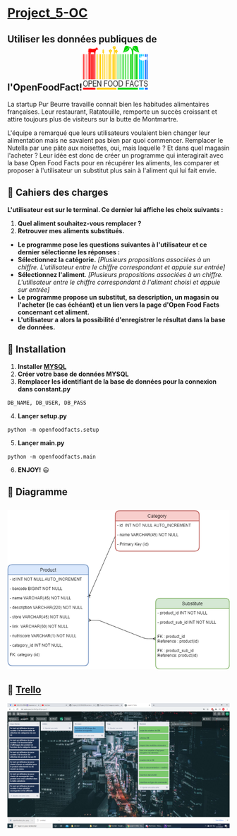 # [Project_5-OC](https://openclassrooms.com/fr/paths/68/projects/157/assignment)
## Utiliser les données publiques de l'OpenFoodFact!![Image of Openfoodfact](Images/Open_Food_Facts_logo.svg.png)
La startup Pur Beurre travaille connait bien les habitudes alimentaires françaises. Leur restaurant, Ratatouille, remporte un succès croissant et attire toujours plus de visiteurs sur la butte de Montmartre.

L'équipe a remarqué que leurs utilisateurs voulaient bien changer leur alimentation mais ne savaient pas bien par quoi commencer. Remplacer le Nutella par une pâte aux noisettes, oui, mais laquelle ? Et dans quel magasin l'acheter ? Leur idée est donc de créer un programme qui interagirait avec la base Open Food Facts pour en récupérer les aliments, les comparer et proposer à l'utilisateur un substitut plus sain à l'aliment qui lui fait envie.

## :book: Cahiers des charges
**L'utilisateur est sur le terminal. Ce dernier lui affiche les choix suivants :**

1. **Quel aliment souhaitez-vous remplacer ?**
2. **Retrouver mes aliments substitués.**

- **Le programme pose les questions suivantes à l'utilisateur et ce dernier sélectionne les réponses :**
- **Sélectionnez la catégorie.** *[Plusieurs propositions associées à un chiffre. L'utilisateur entre le chiffre correspondant et appuie sur entrée]*
- **Sélectionnez l'aliment**. *[Plusieurs propositions associées à un chiffre. L'utilisateur entre le chiffre correspondant à l'aliment choisi et appuie sur entrée]*
- **Le programme propose un substitut, sa description, un magasin ou l'acheter (le cas échéant) et un lien vers la page d'Open Food Facts concernant cet aliment.**
- **L'utilisateur a alors la possibilité d'enregistrer le résultat dans la base de données.**
## :wrench: Installation 
1. **Installer [MYSQL](https://dev.mysql.com/downloads/installer/)**
2. **Créer votre base de données MYSQL**
3. **Remplacer les identifiant de la base de données pour la connexion dans constant.py**
```
DB_NAME, DB_USER, DB_PASS
```
4. **Lançer setup.py**
```
python -m openfoodfacts.setup
```
5. **Lançer main.py**
```
python -m openfoodfacts.main
```
6. **ENJOY!** :smiley:

## :round_pushpin: Diagramme 
![Image of Openfoodfact](Images/openfoodfact_diagram.png)
---
## :round_pushpin: [Trello](https://trello.com/b/uBhCgrdO/projet-5)
![Image of Openfoodfact](Images/trello.png)

